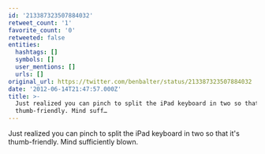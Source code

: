 ```yaml
---
id: '213387323507884032'
retweet_count: '1'
favorite_count: '0'
retweeted: false
entities:
  hashtags: []
  symbols: []
  user_mentions: []
  urls: []
original_url: https://twitter.com/benbalter/status/213387323507884032
date: '2012-06-14T21:47:57.000Z'
title: >-
  Just realized you can pinch to split the iPad keyboard in two so that it's
  thumb-friendly. Mind suff…
---
```


Just realized you can pinch to split the iPad keyboard in two so that it's thumb-friendly. Mind sufficiently blown.